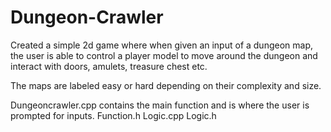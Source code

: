# Dungeon-Crawler
Created a simple 2d game where when given an input of a dungeon map, the user is able to control a player model to move around the dungeon and interact with doors, amulets, treasure chest etc.

The maps are labeled easy or hard depending on their complexity and size.

Dungeoncrawler.cpp contains the main function and is where the user is prompted for inputs.
Function.h
Logic.cpp
Logic.h
